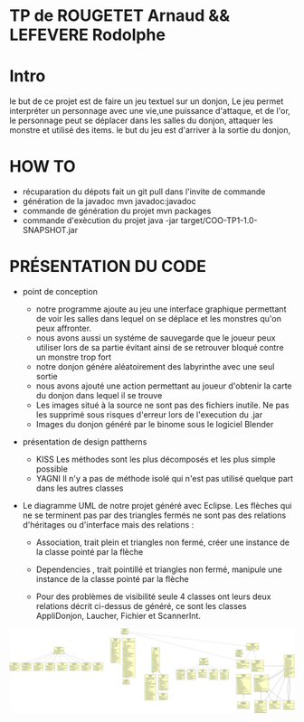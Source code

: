 TP de ROUGETET Arnaud && LEFEVERE Rodolphe
==========================================

Intro
=====

le but de ce projet est de faire un jeu textuel sur un donjon, 
Le jeu permet interpréter un personnage avec une vie,une puissance d'attaque, et de l'or,
le personnage peut se déplacer dans les salles du donjon, attaquer les monstre et utilisé des items.
le but du jeu est d'arriver à la sortie du donjon, 

HOW TO
======
* récuparation du dépots 
	fait un git pull dans l'invite de commande
* génération de la javadoc
	mvn javadoc:javadoc
* commande de génération du projet 
	mvn packages
* commande d'exècution du projet 
	java -jar target/COO-TP1-1.0-SNAPSHOT.jar

	

PRÉSENTATION DU CODE
====================

* point de conception
	* notre programme ajoute au jeu une interface graphique permettant de voir les salles dans lequel on se déplace et les monstres qu'on peux affronter.
	* nous avons aussi un systéme de sauvegarde que le joueur peux utiliser lors de sa partie
évitant ainsi de se retrouver bloqué contre un monstre trop fort
	* notre donjon génére aléatoirement des labyrinthe avec une seul sortie 
	* nous avons ajouté une action permettant au joueur d'obtenir la carte du donjon dans lequel il se trouve 
	* Les images situé à la source ne sont pas des fichiers inutile. Ne pas les supprimé sous risques d'erreur lors de l'execution du .jar
	* Images du donjon généré par le binome sous le logiciel Blender


* présentation de design pattherns 
	* KISS  Les méthodes sont les plus décomposés et les plus simple possible
	* YAGNI Il n'y a pas de méthode isolé qui n'est pas utilisé quelque part dans les autres classes


* Le diagramme UML de notre projet généré avec Eclipse. Les flèches qui ne se terminent pas par des triangles fermés ne sont pas des relations d'héritages ou d'interface mais des relations :
 	* Association, trait plein et triangles non fermé, créer une instance de la classe pointé par la flèche
	* Dependencies , trait pointillé et triangles non fermé, manipule une instance de la classe pointé par la flèche

	* Pour des problèmes de visibilité seule 4 classes ont leurs deux relations décrit ci-dessus de généré, ce sont les classes AppliDonjon, Laucher, Fichier et ScannerInt.

 ![Le projet donjon : l'UML](UML.jpg "UML projet donjon")
